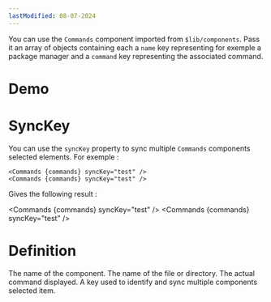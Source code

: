```yaml
---
lastModified: 08-07-2024
---
```


<script>
  import { Commands, Definition, Demo } from "$lib/components";

  let commands = [{name:'npm', command:"npm install angus"}, {name:'pnpm', command:"pnpm install angus"}, {name:'bun', command:"bun add angus && bun add angus && bun add angus && bun add angus"}]
</script>

You can use the `Commands` component imported from `$lib/components`. Pass it an array of objects containing each a `name` key representing for exemple a package manager and a `command` key representing the associated command.

# Demo

<Demo name="commands" container={false} />

# SyncKey

You can use the `syncKey` property to sync multiple `Commands` components selected elements. For exemple :

```svelte
<Commands {commands} syncKey="test" />
<Commands {commands} syncKey="test" />
```

Gives the following result :


<Commands {commands} syncKey="test" />
<Commands {commands} syncKey="test" />


# Definition

<Definition name="Commands" description="The commands component.">
  <Definition.Prop type="array" path="commands" required>The name of the component.</Definition.Prop>
  <Definition.Prop type="string" path="commands.name" required>The name of the file or directory.</Definition.Prop>
  <Definition.Prop type="string" path="commands.command" required>The actual command displayed.</Definition.Prop>
  <Definition.Prop type="string" path="syncKey">A key used to identify and sync multiple components selected item.</Definition.Prop>
</Definition>
